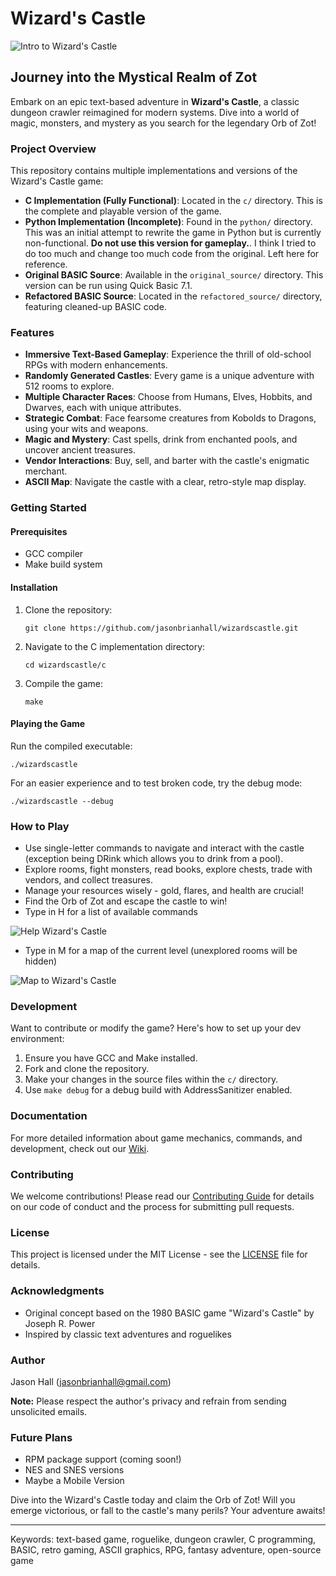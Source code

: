 # Wizard's Castle

![Intro to Wizard's Castle](c/images/intro.png "Wizard's Castle Title")

## Journey into the Mystical Realm of Zot

Embark on an epic text-based adventure in **Wizard's Castle**, a classic dungeon crawler reimagined for modern systems. Dive into a world of magic, monsters, and mystery as you search for the legendary Orb of Zot!

### Project Overview

This repository contains multiple implementations and versions of the Wizard's Castle game:

- **C Implementation (Fully Functional)**: Located in the `c/` directory. This is the complete and playable version of the game.
- **Python Implementation (Incomplete)**: Found in the `python/` directory. This was an initial attempt to rewrite the game in Python but is currently non-functional. **Do not use this version for gameplay.**.  I think I tried to do too much and change too much code from the original.  Left here for reference.
- **Original BASIC Source**: Available in the `original_source/` directory. This version can be run using Quick Basic 7.1.
- **Refactored BASIC Source**: Located in the `refactored_source/` directory, featuring cleaned-up BASIC code.

### Features

- **Immersive Text-Based Gameplay**: Experience the thrill of old-school RPGs with modern enhancements.
- **Randomly Generated Castles**: Every game is a unique adventure with 512 rooms to explore.
- **Multiple Character Races**: Choose from Humans, Elves, Hobbits, and Dwarves, each with unique attributes.
- **Strategic Combat**: Face fearsome creatures from Kobolds to Dragons, using your wits and weapons.
- **Magic and Mystery**: Cast spells, drink from enchanted pools, and uncover ancient treasures.
- **Vendor Interactions**: Buy, sell, and barter with the castle's enigmatic merchant.
- **ASCII Map**: Navigate the castle with a clear, retro-style map display.

### Getting Started

#### Prerequisites

- GCC compiler
- Make build system

#### Installation

1. Clone the repository:
   ```
   git clone https://github.com/jasonbrianhall/wizardscastle.git
   ```
2. Navigate to the C implementation directory:
   ```
   cd wizardscastle/c
   ```
3. Compile the game:
   ```
   make
   ```

#### Playing the Game

Run the compiled executable:
```
./wizardscastle
```

For an easier experience and to test broken code, try the debug mode:
```
./wizardscastle --debug
```

### How to Play

- Use single-letter commands to navigate and interact with the castle (exception being DRink which allows you to drink from a pool).
- Explore rooms, fight monsters, read books, explore chests, trade with vendors, and collect treasures.
- Manage your resources wisely - gold, flares, and health are crucial!
- Find the Orb of Zot and escape the castle to win!
- Type in H for a list of available commands

![Help Wizard's Castle](c/images/help.png "Wizard's Castle Help Snapshot")

- Type in M for a map of the current level (unexplored rooms will be hidden)

![Map to Wizard's Castle](c/images/map.png "Wizard's Castle Map")

### Development

Want to contribute or modify the game? Here's how to set up your dev environment:

1. Ensure you have GCC and Make installed.
2. Fork and clone the repository.
3. Make your changes in the source files within the `c/` directory.
4. Use `make debug` for a debug build with AddressSanitizer enabled.

### Documentation

For more detailed information about game mechanics, commands, and development, check out our [Wiki](https://github.com/jasonbrianhall/wizardscastle/WIKI.md).

### Contributing

We welcome contributions! Please read our [Contributing Guide](CONTRIBUTING.md) for details on our code of conduct and the process for submitting pull requests.

### License

This project is licensed under the MIT License - see the [LICENSE](LICENSE.md) file for details.

### Acknowledgments

- Original concept based on the 1980 BASIC game "Wizard's Castle" by Joseph R. Power
- Inspired by classic text adventures and roguelikes

### Author

Jason Hall (jasonbrianhall@gmail.com)

**Note:** Please respect the author's privacy and refrain from sending unsolicited emails.

### Future Plans

- RPM package support (coming soon!)
- NES and SNES versions
- Maybe a Mobile Version

Dive into the Wizard's Castle today and claim the Orb of Zot! Will you emerge victorious, or fall to the castle's many perils? Your adventure awaits!

---

Keywords: text-based game, roguelike, dungeon crawler, C programming, BASIC, retro gaming, ASCII graphics, RPG, fantasy adventure, open-source game
